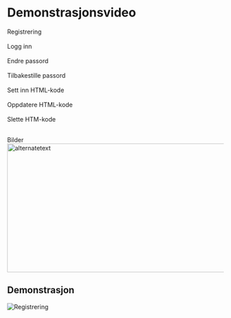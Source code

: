 # Demonstrasjonsvideo

Registrering<br>
  <br>
Logg inn<br>
  <br>
Endre passord<br>
  <br>
Tilbakestille passord<br>
  <br>
Sett inn HTML-kode<br>
  <br>
Oppdatere HTML-kode<br>
  <br>
Slette HTM-kode<br>
  <br>
  
  Bilder
<img src="https://github.com/AndersKoo/netflix-clone/blob/master/netflix-gui.png" alt="alternatetext" width="600" height="300"><br>

## Demonstrasjon

![Registrering](src/assets/gif/cv.gif)

